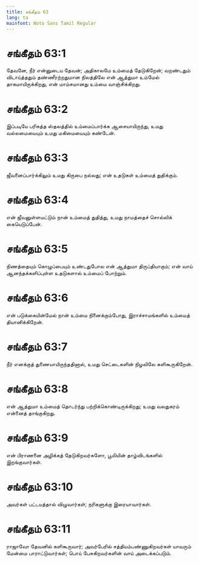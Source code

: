 ```yaml
---
title: சங்கீதம் 63
lang: ta
mainfont: Noto Sans Tamil Regular
---
```


# சங்கீதம் 63:1

தேவனே, நீர் என்னுடைய தேவன்; அதிகாலமே உம்மைத் தேடுகிறேன்; வறண்டதும் விடாய்த்ததும் தண்ணீரற்றதுமான நிலத்திலே என் ஆத்துமா உம்மேல் தாகமாயிருக்கிறது, என் மாம்சமானது உம்மை வாஞ்சிக்கிறது.

# சங்கீதம் 63:2

இப்படியே பரிசுத்த ஸ்தலத்தில் உம்மைப்பார்க்க ஆசையாயிருந்து, உமது வல்லமையையும் உமது மகிமையையும் கண்டேன்.

# சங்கீதம் 63:3

ஜீவனைப்பார்க்கிலும் உமது கிருபை நல்லது; என் உதடுகள் உம்மைத் துதிக்கும்.

# சங்கீதம் 63:4

என் ஜீவனுள்ளமட்டும் நான் உம்மைத் துதித்து, உமது நாமத்தைச் சொல்லிக் கையெடுப்பேன்.

# சங்கீதம் 63:5

நிணத்தையும் கொழுப்பையும் உண்டதுபோல என் ஆத்துமா திருப்தியாகும்; என் வாய் ஆனந்தக்களிப்புள்ள உதடுகளால் உம்மைப் போற்றும்.

# சங்கீதம் 63:6

என் படுக்கையின்மேல் நான் உம்மை நினைக்கும்போது, இராச்சாமங்களில் உம்மைத் தியானிக்கிறேன்.

# சங்கீதம் 63:7

நீர் எனக்குத் துணையாயிருந்ததினால், உமது செட்டைகளின் நிழலிலே களிகூருகிறேன்.

# சங்கீதம் 63:8

என் ஆத்துமா உம்மைத் தொடர்ந்து பற்றிக்கொண்டிருக்கிறது; உமது வலதுகரம் என்னைத் தாங்குகிறது.

# சங்கீதம் 63:9

என் பிராணனை அழிக்கத் தேடுகிறவர்களோ, பூமியின் தாழ்விடங்களில் இறங்குவார்கள்.

# சங்கீதம் 63:10

அவர்கள் பட்டயத்தால் விழுவார்கள்; நரிகளுக்கு இரையாவார்கள்.

# சங்கீதம் 63:11

ராஜாவோ தேவனில் களிகூருவார்; அவர்பேரில் சத்தியம்பண்ணுகிறவர்கள் யாவரும் மேன்மை பாராட்டுவார்கள்; பொய் பேசுகிறவர்களின் வாய் அடைக்கப்படும்.

